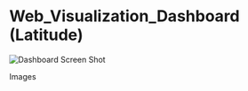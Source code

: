 # Web_Visualization_Dashboard (Latitude)

![Dashboard Screen Shot](Ifile:///Users/gonza203/Desktop/Screen%20Shot%202019-02-17%20at%203.02.11%20PM.png)

Images